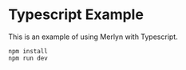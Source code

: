 # Typescript Example

This is an example of using Merlyn with Typescript.

```
npm install
npm run dev
```
